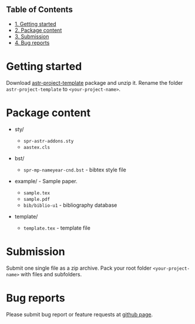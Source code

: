 <div id="table-of-contents">
<h2>Table of Contents</h2>
<div id="text-table-of-contents">
<ul>
<li><a href="#orgd0304f9">1. Getting started</a></li>
<li><a href="#org6d80446">2. Package content</a></li>
<li><a href="#org7560b14">3. Submission</a></li>
<li><a href="#orgd5b387b">4. Bug reports</a></li>
</ul>
</div>
</div>


<a id="orgd0304f9"></a>

# Getting started

Download
[astr-project-template](https://github.com/vtex-soft/texsupport.springer-astr/raw/master/release/astr-project-template.zip)
package and unzip it.
Rename the folder `astr-project-template` to `<your-project-name>`.


<a id="org6d80446"></a>

# Package content

-   sty/ 
    -   `spr-astr-addons.sty`
    -   `aastex.cls`

-   bst/
    -   `spr-mp-nameyear-cnd.bst` - bibtex style file

-   example/ - Sample paper.
    -   `sample.tex`
    -   `sample.pdf`
    -   `bib/biblio-u1` - bibliography database

-   template/ 
    -   `template.tex`  - template file


<a id="org7560b14"></a>

# Submission

Submit one single file as a zip archive.
Pack your root folder `<your-project-name>` with files and subfolders.


<a id="orgd5b387b"></a>

# Bug reports

Please submit bug report or feature requests
at [github page](https://github.com/vtex-soft/texsupport.springer-astr/issues).

